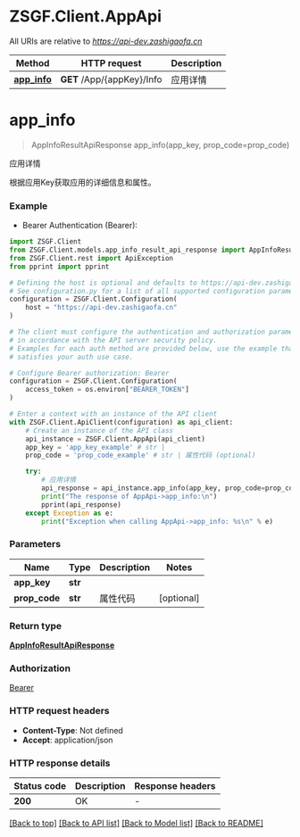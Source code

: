 # ZSGF.Client.AppApi

All URIs are relative to *https://api-dev.zashigaofa.cn*

Method | HTTP request | Description
------------- | ------------- | -------------
[**app_info**](AppApi.md#app_info) | **GET** /App/{appKey}/Info | 应用详情


# **app_info**
> AppInfoResultApiResponse app_info(app_key, prop_code=prop_code)

应用详情

根据应用Key获取应用的详细信息和属性。

### Example

* Bearer Authentication (Bearer):

```python
import ZSGF.Client
from ZSGF.Client.models.app_info_result_api_response import AppInfoResultApiResponse
from ZSGF.Client.rest import ApiException
from pprint import pprint

# Defining the host is optional and defaults to https://api-dev.zashigaofa.cn
# See configuration.py for a list of all supported configuration parameters.
configuration = ZSGF.Client.Configuration(
    host = "https://api-dev.zashigaofa.cn"
)

# The client must configure the authentication and authorization parameters
# in accordance with the API server security policy.
# Examples for each auth method are provided below, use the example that
# satisfies your auth use case.

# Configure Bearer authorization: Bearer
configuration = ZSGF.Client.Configuration(
    access_token = os.environ["BEARER_TOKEN"]
)

# Enter a context with an instance of the API client
with ZSGF.Client.ApiClient(configuration) as api_client:
    # Create an instance of the API class
    api_instance = ZSGF.Client.AppApi(api_client)
    app_key = 'app_key_example' # str | 
    prop_code = 'prop_code_example' # str | 属性代码 (optional)

    try:
        # 应用详情
        api_response = api_instance.app_info(app_key, prop_code=prop_code)
        print("The response of AppApi->app_info:\n")
        pprint(api_response)
    except Exception as e:
        print("Exception when calling AppApi->app_info: %s\n" % e)
```



### Parameters


Name | Type | Description  | Notes
------------- | ------------- | ------------- | -------------
 **app_key** | **str**|  | 
 **prop_code** | **str**| 属性代码 | [optional] 

### Return type

[**AppInfoResultApiResponse**](AppInfoResultApiResponse.md)

### Authorization

[Bearer](../README.md#Bearer)

### HTTP request headers

 - **Content-Type**: Not defined
 - **Accept**: application/json

### HTTP response details

| Status code | Description | Response headers |
|-------------|-------------|------------------|
**200** | OK |  -  |

[[Back to top]](#) [[Back to API list]](../README.md#documentation-for-api-endpoints) [[Back to Model list]](../README.md#documentation-for-models) [[Back to README]](../README.md)

